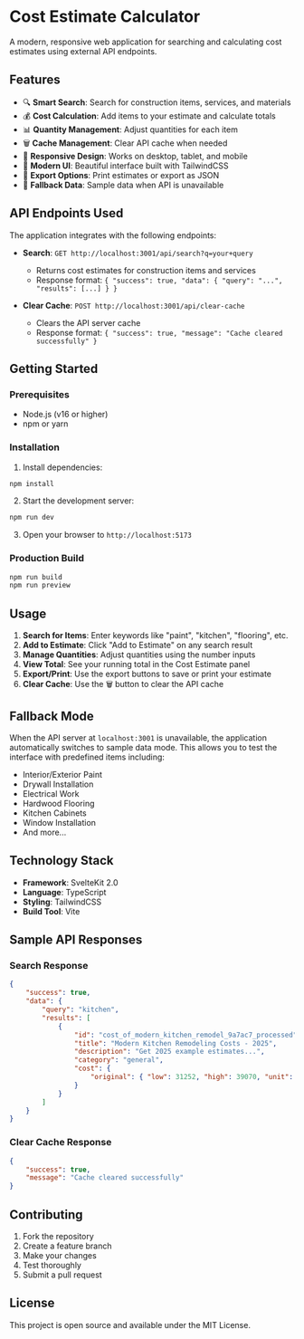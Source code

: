# Cost Estimate Calculator

A modern, responsive web application for searching and calculating cost estimates using external API endpoints.

## Features

- 🔍 **Smart Search**: Search for construction items, services, and materials
- 💰 **Cost Calculation**: Add items to your estimate and calculate totals
- 📊 **Quantity Management**: Adjust quantities for each item
- 🗑️ **Cache Management**: Clear API cache when needed
- 📱 **Responsive Design**: Works on desktop, tablet, and mobile
- 🎨 **Modern UI**: Beautiful interface built with TailwindCSS
- 📄 **Export Options**: Print estimates or export as JSON
- 🔄 **Fallback Data**: Sample data when API is unavailable

## API Endpoints Used

The application integrates with the following endpoints:

- **Search**: `GET http://localhost:3001/api/search?q=your+query`

  - Returns cost estimates for construction items and services
  - Response format: `{ "success": true, "data": { "query": "...", "results": [...] } }`

- **Clear Cache**: `POST http://localhost:3001/api/clear-cache`
  - Clears the API server cache
  - Response format: `{ "success": true, "message": "Cache cleared successfully" }`

## Getting Started

### Prerequisites

- Node.js (v16 or higher)
- npm or yarn

### Installation

1. Install dependencies:

```bash
npm install
```

2. Start the development server:

```bash
npm run dev
```

3. Open your browser to `http://localhost:5173`

### Production Build

```bash
npm run build
npm run preview
```

## Usage

1. **Search for Items**: Enter keywords like "paint", "kitchen", "flooring", etc.
2. **Add to Estimate**: Click "Add to Estimate" on any search result
3. **Manage Quantities**: Adjust quantities using the number inputs
4. **View Total**: See your running total in the Cost Estimate panel
5. **Export/Print**: Use the export buttons to save or print your estimate
6. **Clear Cache**: Use the 🗑️ button to clear the API cache

## Fallback Mode

When the API server at `localhost:3001` is unavailable, the application automatically switches to sample data mode. This allows you to test the interface with predefined items including:

- Interior/Exterior Paint
- Drywall Installation
- Electrical Work
- Hardwood Flooring
- Kitchen Cabinets
- Window Installation
- And more...

## Technology Stack

- **Framework**: SvelteKit 2.0
- **Language**: TypeScript
- **Styling**: TailwindCSS
- **Build Tool**: Vite

## Sample API Responses

### Search Response

```json
{
	"success": true,
	"data": {
		"query": "kitchen",
		"results": [
			{
				"id": "cost_of_modern_kitchen_remodel_9a7ac7_processed",
				"title": "Modern Kitchen Remodeling Costs - 2025",
				"description": "Get 2025 example estimates...",
				"category": "general",
				"cost": {
					"original": { "low": 31252, "high": 39070, "unit": "per project" }
				}
			}
		]
	}
}
```

### Clear Cache Response

```json
{
	"success": true,
	"message": "Cache cleared successfully"
}
```

## Contributing

1. Fork the repository
2. Create a feature branch
3. Make your changes
4. Test thoroughly
5. Submit a pull request

## License

This project is open source and available under the MIT License.
